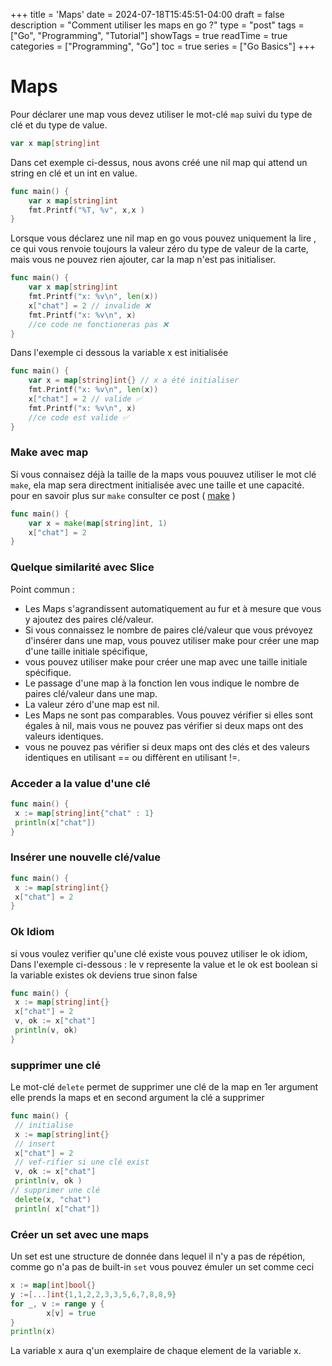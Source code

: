 +++
title = 'Maps'
date = 2024-07-18T15:45:51-04:00
draft = false
description = "Comment utiliser les maps en go ?"
type = "post"
tags = ["Go", "Programming", "Tutorial"]
showTags = true
readTime = true
categories = ["Programming", "Go"]
toc = true
series = ["Go Basics"]
+++

# Maps 
Pour déclarer une map vous devez utiliser le mot-clé `map` suivi du type de clé et du type de value. 

```go
var x map[string]int
```
Dans cet exemple ci-dessus, nous avons créé une nil map qui attend un string en clé et un int en value.
```go
func main() {
	var x map[string]int
	fmt.Printf("%T, %v", x,x ) 
}

```
Lorsque vous déclarez une nil map en go vous pouvez uniquement la lire , ce qui vous renvoie toujours la valeur zéro du type de valeur de la carte, mais vous ne pouvez rien ajouter, car la map n'est pas initialiser. 

```go
func main() {
	var x map[string]int
	fmt.Printf("x: %v\n", len(x))
	x["chat"] = 2 // invalide ❌
	fmt.Printf("x: %v\n", x)
	//ce code ne fonctioneras pas ❌
}
```
Dans l'exemple ci dessous la variable x est initialisée

```go
func main() {
	var x = map[string]int{} // x a été initialiser
	fmt.Printf("x: %v\n", len(x)) 
	x["chat"] = 2 // valide ✅
	fmt.Printf("x: %v\n", x)
	//ce code est valide ✅
}
```
### Make avec map

Si vous connaisez déjà la taille de la maps vous pouuvez utiliser le mot clé `make`, ela map sera directment initialisée avec une taille et une capacité. pour en savoir plus sur `make` consulter ce post ( [make](/posts/slice/#make) )

```go
func main() {
	var x = make(map[string]int, 1) 
	x["chat"] = 2 
}
```
### Quelque similarité avec Slice 
Point commun : 
- Les Maps s'agrandissent automatiquement au fur et à mesure que vous y ajoutez des paires clé/valeur.
- Si vous connaissez le nombre de paires clé/valeur que vous prévoyez d'insérer dans une map, vous pouvez utiliser make pour créer une map d'une taille initiale spécifique,
- vous pouvez utiliser make pour créer une map avec une taille initiale spécifique.
- Le passage d'une map à la fonction len vous indique le nombre de paires clé/valeur
dans une map.
- La valeur zéro d'une map est nil.
- Les Maps ne sont pas comparables. Vous pouvez vérifier si elles sont égales à nil, mais vous ne pouvez pas vérifier si deux maps ont des valeurs identiques.
- vous ne pouvez pas vérifier si deux maps ont des clés et des valeurs identiques en utilisant ==
ou diffèrent en utilisant !=.

### Acceder a la value d'une clé
```go
func main() {
 x := map[string]int{"chat" : 1}
 println(x["chat"])
}
```

### Insérer une nouvelle clé/value
```go
func main() {
 x := map[string]int{}
 x["chat"] = 2
}
```
### Ok Idiom
si vous voulez verifier qu'une clé existe vous pouvez utiliser le ok idiom,
Dans l'exemple ci-dessous : le v represente la value et le ok est boolean si la variable existes ok deviens true sinon false
```go
func main() {
 x := map[string]int{}
 x["chat"] = 2
 v, ok := x["chat"] 
 println(v, ok)
}
```
### supprimer une clé 
Le mot-clé `delete` permet de supprimer une clé de la map en 1er argument elle prends la maps et en second argument la clé a supprimer 
```go
func main() {
 // initialise
 x := map[string]int{}
 // insert
 x["chat"] = 2
 // vef-rifier si une clé exist
 v, ok := x["chat"] 
 println(v, ok )
// supprimer une clé
 delete(x, "chat")
 println( x["chat"])
```
### Créer un set avec une maps
Un set est une structure de donnée dans lequel il n'y a pas de répétion, comme go n'a pas de built-in `set` vous pouvez émuler un set comme ceci
```go
x := map[int]bool{}
y :=[...]int{1,1,2,2,3,3,5,6,7,8,8,9}
for _, v := range y {
        x[v] = true
}
println(x)
```
La variable x aura q'un exemplaire de chaque element de la variable x.
